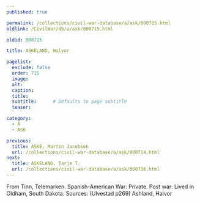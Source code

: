 ```yaml
---
published: true

permalink: /collections/civil-war-database/a/ask/000715.html
oldlink: /CivilWar/db/a/ask/000715.html

oldid: 000715

title: ASKELAND, Halvor

pagelist:
  exclude: false
  order: 715
  image: 
  alt:
  caption:
  title:
  subtitle:      # Defaults to page subtitle
  teaser:

category: 
  - A 
  - ASK

previous:
  title: ASKE, Martin Jacobsen
  url: /collections/civil-war-database/a/ask/000714.html  
next:
  title: ASKELAND, Tarje T.
  url: /collections/civil-war-database/a/ask/000716.html   
---
```

From Tinn, Telemarken. Spanish-American War: Private. Post war: Lived in Oldham, South Dakota. Sources: (Ulvestad p269) &#147;Ashland, Halvor&#148;